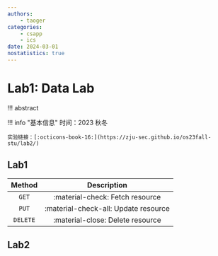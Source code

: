 ```yaml
---
authors:
    - taoger
categories:
    - csapp
    - ics
date: 2024-03-01
nostatistics: true
---
```


# Lab1: Data Lab

!!! abstract
    
<!-- more -->

!!! info "基本信息"
    时间：2023 秋冬

    实验链接：[:octicons-book-16:](https://zju-sec.github.io/os23fall-stu/lab2/)

## Lab1
| Method      | Description                          |
| :---------: | :----------------------------------: |
| `GET`       | :material-check:     Fetch resource  |
| `PUT`       | :material-check-all: Update resource |
| `DELETE`    | :material-close:     Delete resource |



## Lab2

